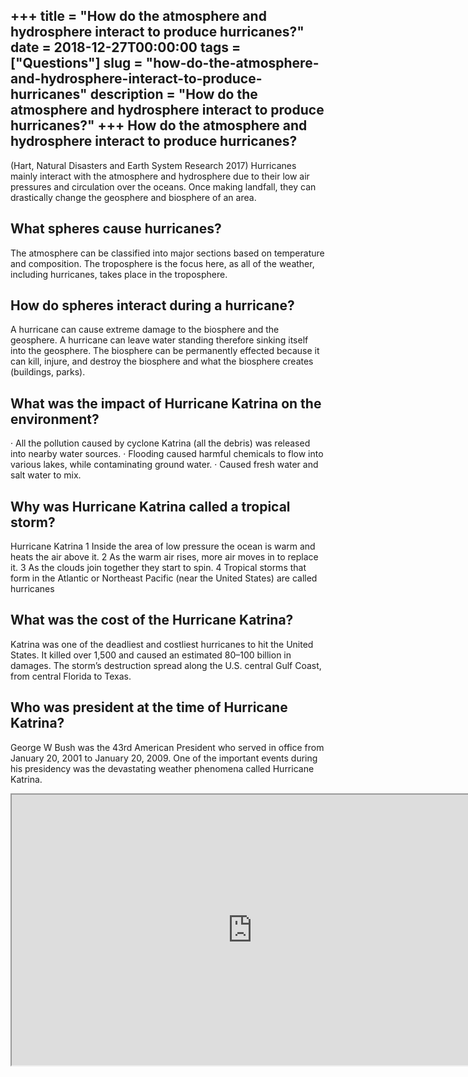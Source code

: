 +++
title = "How do the atmosphere and hydrosphere interact to produce hurricanes?"
date = 2018-12-27T00:00:00
tags = ["Questions"]
slug = "how-do-the-atmosphere-and-hydrosphere-interact-to-produce-hurricanes"
description = "How do the atmosphere and hydrosphere interact to produce hurricanes?"
+++
How do the atmosphere and hydrosphere interact to produce hurricanes?
---------------------------------------------------------------------

(Hart, Natural Disasters and Earth System Research 2017) Hurricanes mainly interact with the atmosphere and hydrosphere due to their low air pressures and circulation over the oceans. Once making landfall, they can drastically change the geosphere and biosphere of an area.

What spheres cause hurricanes?
------------------------------

The atmosphere can be classified into major sections based on temperature and composition. The troposphere is the focus here, as all of the weather, including hurricanes, takes place in the troposphere.

How do spheres interact during a hurricane?
-------------------------------------------

A hurricane can cause extreme damage to the biosphere and the geosphere. A hurricane can leave water standing therefore sinking itself into the geosphere. The biosphere can be permanently effected because it can kill, injure, and destroy the biosphere and what the biosphere creates (buildings, parks).

What was the impact of Hurricane Katrina on the environment?
------------------------------------------------------------

· All the pollution caused by cyclone Katrina (all the debris) was released into nearby water sources. · Flooding caused harmful chemicals to flow into various lakes, while contaminating ground water. · Caused fresh water and salt water to mix.

Why was Hurricane Katrina called a tropical storm?
--------------------------------------------------

Hurricane Katrina 1 Inside the area of low pressure the ocean is warm and heats the air above it. 2 As the warm air rises, more air moves in to replace it. 3 As the clouds join together they start to spin. 4 Tropical storms that form in the Atlantic or Northeast Pacific (near the United States) are called hurricanes

What was the cost of the Hurricane Katrina?
-------------------------------------------

Katrina was one of the deadliest and costliest hurricanes to hit the United States. It killed over 1,500 and caused an estimated $80–$100 billion in damages. The storm’s destruction spread along the U.S. central Gulf Coast, from central Florida to Texas.

Who was president at the time of Hurricane Katrina?
---------------------------------------------------

George W Bush was the 43rd American President who served in office from January 20, 2001 to January 20, 2009. One of the important events during his presidency was the devastating weather phenomena called Hurricane Katrina.

<iframe allow="accelerometer; autoplay; clipboard-write; encrypted-media; gyroscope; picture-in-picture" allowfullscreen="" class="__youtube_prefs__  epyt-is-override  no-lazyload" data-no-lazy="1" data-origheight="433" data-origwidth="770" data-skipgform_ajax_framebjll="" height="433" id="_ytid_31834" loading="lazy" src="https://www.youtube.com/embed/P9l4-idXfWg?enablejsapi=1&autoplay=0&cc_load_policy=0&cc_lang_pref=&iv_load_policy=1&loop=0&modestbranding=0&rel=1&fs=1&playsinline=0&autohide=2&theme=dark&color=red&controls=1&" title="YouTube player" width="770"></iframe>